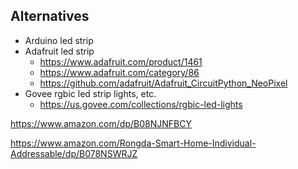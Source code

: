 ## Alternatives
- Arduino led strip
- Adafruit led strip
  - https://www.adafruit.com/product/1461
  - https://www.adafruit.com/category/86
  - https://github.com/adafruit/Adafruit_CircuitPython_NeoPixel
- Govee rgbic led strip lights, etc.
  - https://us.govee.com/collections/rgbic-led-lights

https://www.amazon.com/dp/B08NJNFBCY

https://www.amazon.com/Rongda-Smart-Home-Individual-Addressable/dp/B078NSWRJZ

